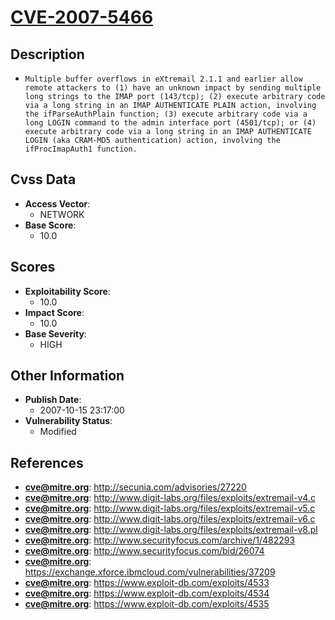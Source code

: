 
# [CVE-2007-5466](http://secunia.com/advisories/27220)

## Description

- `Multiple buffer overflows in eXtremail 2.1.1 and earlier allow remote attackers to (1) have an unknown impact by sending multiple long strings to the IMAP port (143/tcp); (2) execute arbitrary code via a long string in an IMAP AUTHENTICATE PLAIN action, involving the ifParseAuthPlain function; (3) execute arbitrary code via a long LOGIN command to the admin interface port (4501/tcp); or (4) execute arbitrary code via a long string in an IMAP AUTHENTICATE LOGIN (aka CRAM-MD5 authentication) action, involving the ifProcImapAuth1 function.`

## Cvss Data

- **Access Vector**:
  - NETWORK
- **Base Score**:
  - 10.0

## Scores

- **Exploitability Score**:
  - 10.0
- **Impact Score**:
  - 10.0
- **Base Severity**:
  - HIGH

## Other Information

- **Publish Date**:
  - 2007-10-15 23:17:00
- **Vulnerability Status**:
  - Modified

## References

- **cve@mitre.org**: http://secunia.com/advisories/27220
- **cve@mitre.org**: http://www.digit-labs.org/files/exploits/extremail-v4.c
- **cve@mitre.org**: http://www.digit-labs.org/files/exploits/extremail-v5.c
- **cve@mitre.org**: http://www.digit-labs.org/files/exploits/extremail-v6.c
- **cve@mitre.org**: http://www.digit-labs.org/files/exploits/extremail-v8.pl
- **cve@mitre.org**: http://www.securityfocus.com/archive/1/482293
- **cve@mitre.org**: http://www.securityfocus.com/bid/26074
- **cve@mitre.org**: https://exchange.xforce.ibmcloud.com/vulnerabilities/37209
- **cve@mitre.org**: https://www.exploit-db.com/exploits/4533
- **cve@mitre.org**: https://www.exploit-db.com/exploits/4534
- **cve@mitre.org**: https://www.exploit-db.com/exploits/4535
